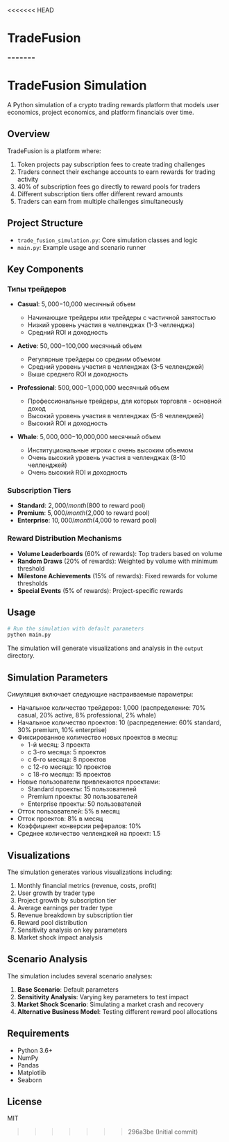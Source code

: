 <<<<<<< HEAD
# TradeFusion
=======
# TradeFusion Simulation

A Python simulation of a crypto trading rewards platform that models user economics, project economics, and platform financials over time.

## Overview

TradeFusion is a platform where:
1. Token projects pay subscription fees to create trading challenges
2. Traders connect their exchange accounts to earn rewards for trading activity
3. 40% of subscription fees go directly to reward pools for traders
4. Different subscription tiers offer different reward amounts
5. Traders can earn from multiple challenges simultaneously

## Project Structure

- `trade_fusion_simulation.py`: Core simulation classes and logic
- `main.py`: Example usage and scenario runner

## Key Components

### Типы трейдеров

- **Casual**: $5,000-$10,000 месячный объем
  - Начинающие трейдеры или трейдеры с частичной занятостью
  - Низкий уровень участия в челленджах (1-3 челленджа)
  - Средний ROI и доходность

- **Active**: $50,000-$100,000 месячный объем
  - Регулярные трейдеры со средним объемом
  - Средний уровень участия в челленджах (3-5 челленджей)
  - Выше среднего ROI и доходность

- **Professional**: $500,000-$1,000,000 месячный объем
  - Профессиональные трейдеры, для которых торговля - основной доход
  - Высокий уровень участия в челленджах (5-8 челленджей)
  - Высокий ROI и доходность

- **Whale**: $5,000,000-$10,000,000 месячный объем
  - Институциональные игроки с очень высоким объемом
  - Очень высокий уровень участия в челленджах (8-10 челленджей)
  - Очень высокий ROI и доходность

### Subscription Tiers
- **Standard**: $2,000/month ($800 to reward pool)
- **Premium**: $5,000/month ($2,000 to reward pool)
- **Enterprise**: $10,000/month ($4,000 to reward pool)

### Reward Distribution Mechanisms
- **Volume Leaderboards** (60% of rewards): Top traders based on volume
- **Random Draws** (20% of rewards): Weighted by volume with minimum threshold
- **Milestone Achievements** (15% of rewards): Fixed rewards for volume thresholds
- **Special Events** (5% of rewards): Project-specific rewards

## Usage

```python
# Run the simulation with default parameters
python main.py
```

The simulation will generate visualizations and analysis in the `output` directory.

## Simulation Parameters

Симуляция включает следующие настраиваемые параметры:

- Начальное количество трейдеров: 1,000 (распределение: 70% casual, 20% active, 8% professional, 2% whale)
- Начальное количество проектов: 10 (распределение: 60% standard, 30% premium, 10% enterprise)
- Фиксированное количество новых проектов в месяц:
  - 1-й месяц: 3 проекта
  - с 3-го месяца: 5 проектов
  - с 6-го месяца: 8 проектов
  - с 12-го месяца: 10 проектов
  - с 18-го месяца: 15 проектов
- Новые пользователи привлекаются проектами:
  - Standard проекты: 15 пользователей
  - Premium проекты: 30 пользователей
  - Enterprise проекты: 50 пользователей
- Отток пользователей: 5% в месяц
- Отток проектов: 8% в месяц
- Коэффициент конверсии рефералов: 10%
- Среднее количество челленджей на проект: 1.5

## Visualizations

The simulation generates various visualizations including:

1. Monthly financial metrics (revenue, costs, profit)
2. User growth by trader type
3. Project growth by subscription tier
4. Average earnings per trader type
5. Revenue breakdown by subscription tier
6. Reward pool distribution
7. Sensitivity analysis on key parameters
8. Market shock impact analysis

## Scenario Analysis

The simulation includes several scenario analyses:

1. **Base Scenario**: Default parameters
2. **Sensitivity Analysis**: Varying key parameters to test impact
3. **Market Shock Scenario**: Simulating a market crash and recovery
4. **Alternative Business Model**: Testing different reward pool allocations

## Requirements

- Python 3.6+
- NumPy
- Pandas
- Matplotlib
- Seaborn

## License

MIT
>>>>>>> 296a3be (Initial commit)
